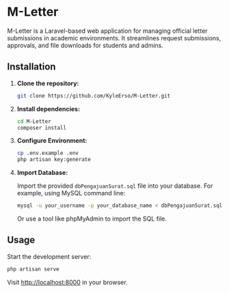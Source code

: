 # M-Letter

M-Letter is a Laravel-based web application for managing official letter submissions in academic environments. It streamlines request submissions, approvals, and file downloads for students and admins.

## Installation

1. **Clone the repository:**

   ```bash
   git clone https://github.com/KyleErso/M-Letter.git
   ```

2. **Install dependencies:**

   ```bash
   cd M-Letter
   composer install
   ```

3. **Configure Environment:**

   ```bash
   cp .env.example .env
   php artisan key:generate
   ```

4. **Import Database:**

   Import the provided `dbPengajuanSurat.sql` file into your database. For example, using MySQL command line:
   
   ```bash
   mysql -u your_username -p your_database_name < dbPengajuanSurat.sql
   ```
   
   Or use a tool like phpMyAdmin to import the SQL file.


## Usage

Start the development server:

```bash
php artisan serve
```

Visit [http://localhost:8000](http://localhost:8000) in your browser.
